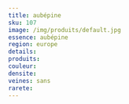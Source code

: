 ```yaml
---
title: aubépine
sku: 107
image: /img/produits/default.jpg
essence: aubépine
region: europe
details: 
produits:
couleur: 
densite: 
veines: sans
rarete: 
---
```

